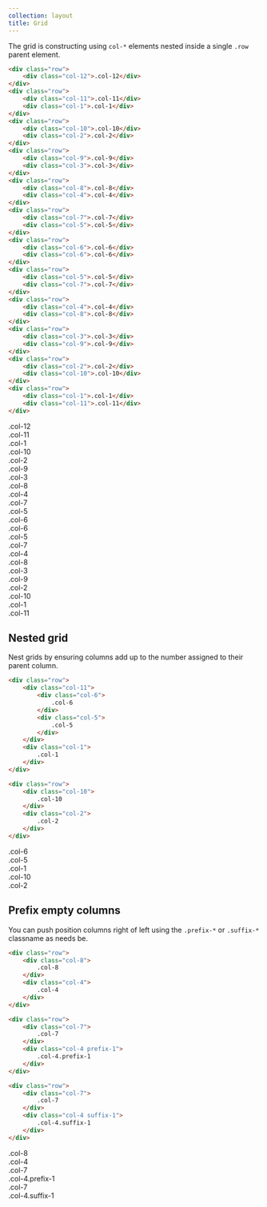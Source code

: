 ```yaml
---
collection: layout
title: Grid
---
```


The grid is constructing using `col-*` elements nested inside a single `.row` parent element.

```html
<div class="row">
    <div class="col-12">.col-12</div>
</div>
<div class="row">
    <div class="col-11">.col-11</div>
    <div class="col-1">.col-1</div>
</div>
<div class="row">
    <div class="col-10">.col-10</div>
    <div class="col-2">.col-2</div>
</div>
<div class="row">
    <div class="col-9">.col-9</div>
    <div class="col-3">.col-3</div>
</div>
<div class="row">
    <div class="col-8">.col-8</div>
    <div class="col-4">.col-4</div>
</div>
<div class="row">
    <div class="col-7">.col-7</div>
    <div class="col-5">.col-5</div>
</div>
<div class="row">
    <div class="col-6">.col-6</div>
    <div class="col-6">.col-6</div>
</div>
<div class="row">
    <div class="col-5">.col-5</div>
    <div class="col-7">.col-7</div>
</div>
<div class="row">
    <div class="col-4">.col-4</div>
    <div class="col-8">.col-8</div>
</div>
<div class="row">
    <div class="col-3">.col-3</div>
    <div class="col-9">.col-9</div>
</div>
<div class="row">
    <div class="col-2">.col-2</div>
    <div class="col-10">.col-10</div>
</div>
<div class="row">
    <div class="col-1">.col-1</div>
    <div class="col-11">.col-11</div>
</div>
```

<div class="grid_outline">
    <div class="row">
        <div class="col-12">
            <span>.col-12</span>
        </div>
    </div>
    <div class="row">
        <div class="col-11">
            <span>.col-11</span>
        </div>
        <div class="col-1">
            <span>.col-1</span>
        </div>
    </div>
    <div class="row">
        <div class="col-10">
            <span>.col-10</span>
        </div>
        <div class="col-2">
            <span>.col-2</span>
        </div>
    </div>
    <div class="row">
        <div class="col-9">
            <span>.col-9</span>
        </div>
        <div class="col-3">
            <span>.col-3</span>
        </div>
    </div>
    <div class="row">
        <div class="col-8">
            <span>.col-8</span>
        </div>
        <div class="col-4">
            <span>.col-4</span>
        </div>
    </div>
    <div class="row">
        <div class="col-7">
            <span>.col-7</span>
        </div>
        <div class="col-5">
            <span>.col-5</span>
        </div>
    </div>
    <div class="row">
        <div class="col-6">
            <span>.col-6</span>
        </div>
        <div class="col-6">
            <span>.col-6</span>
        </div>
    </div>
    <div class="row">
        <div class="col-5">
            <span>.col-5</span>
        </div>
        <div class="col-7">
            <span>.col-7</span>
        </div>
    </div>
    <div class="row">
        <div class="col-4">
            <span>.col-4</span>
        </div>
        <div class="col-8">
            <span>.col-8</span>
        </div>
    </div>
    <div class="row">
        <div class="col-3">
            <span>.col-3</span>
        </div>
        <div class="col-9">
            <span>.col-9</span>
        </div>
    </div>
    <div class="row">
        <div class="col-2">
            <span>.col-2</span>
        </div>
        <div class="col-10">
            <span>.col-10</span>
        </div>
    </div>
    <div class="row">
        <div class="col-1">
            <span>.col-1</span>
        </div>
        <div class="col-11">
            <span>.col-11</span>
        </div>
    </div>
</div>

## Nested grid

Nest grids by ensuring columns add up to the number assigned to their parent column.

```html
<div class="row">
    <div class="col-11">
        <div class="col-6">
            .col-6
        </div>
        <div class="col-5">
            .col-5
        </div>
    </div>
    <div class="col-1">
        .col-1
    </div>
</div>

<div class="row">
    <div class="col-10">
        .col-10
    </div>
    <div class="col-2">
        .col-2
    </div>
</div>
```


<div class="grid_outline">
    <div class="row">
        <div class="col-11">
            <span>
                <div class="col-6">
                    <span>.col-6</span>
                </div>
                <div class="col-5">
                    <span>.col-5</span>
                </div>
            </span>
        </div>
        <div class="col-1">
            <span>.col-1</span>
        </div>
    </div>
    <div class="row">
        <div class="col-10">
            <span>.col-10</span>
        </div>
        <div class="col-2">
            <span>.col-2</span>
        </div>
    </div>
</div>

## Prefix empty columns

You can push position columns right of left using the `.prefix-*` or `.suffix-*` classname as needs be.

```html
<div class="row">
    <div class="col-8">
        .col-8
    </div>
    <div class="col-4">
        .col-4
    </div>
</div>

<div class="row">
    <div class="col-7">
        .col-7
    </div>
    <div class="col-4 prefix-1">
        .col-4.prefix-1
    </div>
</div>

<div class="row">
    <div class="col-7">
        .col-7
    </div>
    <div class="col-4 suffix-1">
        .col-4.suffix-1
    </div>
</div>
```

<div class="grid_outline">
    <div class="row">
      <div class="col-8">
        <span>.col-8</span>
      </div>
      <div class="col-4">
        <span>.col-4</span>
      </div>
    </div>
    <div class="row">
        <div class="col-7">
            <span>.col-7</span>
        </div>
        <div class="col-4 prefix-1">
            <span>.col-4.prefix-1</span>
        </div>
    </div>
    <div class="row">
        <div class="col-7">
            <span>.col-7</span>
        </div>
        <div class="col-4 suffix-1">
            <span>.col-4.suffix-1</span>
        </div>
    </div>
</div>
